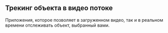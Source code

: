 ## Трекинг объекта в видео потоке
Приложения, которое позволяет в загруженном видео, так и в реальном  времени отслеживать объект, выбранный вами. 
